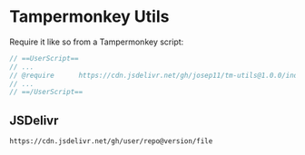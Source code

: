 # Tampermonkey Utils

Require it like so from a Tampermonkey script:

```js
// ==UserScript==
// ...
// @require      https://cdn.jsdelivr.net/gh/josep11/tm-utils@1.0.0/index.js
// ...
// ==/UserScript==
```

## JSDelivr

```text
https://cdn.jsdelivr.net/gh/user/repo@version/file
```
